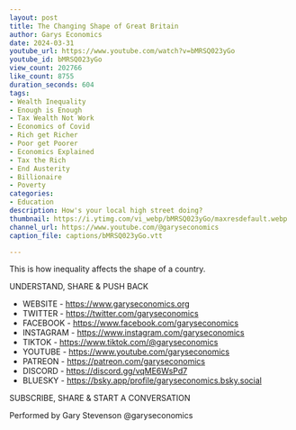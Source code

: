 ```yaml
---
layout: post
title: The Changing Shape of Great Britain
author: Garys Economics
date: 2024-03-31
youtube_url: https://www.youtube.com/watch?v=bMRSQ023yGo
youtube_id: bMRSQ023yGo
view_count: 202766
like_count: 8755
duration_seconds: 604
tags:
- Wealth Inequality
- Enough is Enough
- Tax Wealth Not Work
- Economics of Covid
- Rich get Richer
- Poor get Poorer
- Economics Explained
- Tax the Rich
- End Austerity
- Billionaire
- Poverty
categories:
- Education
description: How's your local high street doing?
thumbnail: https://i.ytimg.com/vi_webp/bMRSQ023yGo/maxresdefault.webp
channel_url: https://www.youtube.com/@garyseconomics
caption_file: captions/bMRSQ023yGo.vtt

---
```


This is how inequality affects the shape of a country.

UNDERSTAND, SHARE & PUSH BACK

- WEBSITE - https://www.garyseconomics.org
- TWITTER  - https://twitter.com/garyseconomics
- FACEBOOK - https://www.facebook.com/garyseconomics
- INSTAGRAM  - https://www.instagram.com/garyseconomics
- TIKTOK - https://www.tiktok.com/@garyseconomics
- YOUTUBE -  https://www.youtube.com/garyseconomics
- PATREON - https://patreon.com/garyseconomics
- DISCORD - https://discord.gg/vqME6WsPd7
- BLUESKY - https://bsky.app/profile/garyseconomics.bsky.social

SUBSCRIBE, SHARE & START A CONVERSATION

Performed by Gary Stevenson
@garyseconomics
